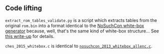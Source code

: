 Code lifting
------------

```extract_rom_tables_validate.py``` is a script which extracts tables from the original ```rom.bin```
into a format identical to the [NoSuchCon white-box generator](../../wbs_aes_nsc2013_variants/target/README.md) because, well, that's the same kind of white-box structure...
See [this write-up](http://wiki.yobi.be/wiki/CHES2015_Writeup#Second_step_revisited) for details.

```ches_2015_whitebox.c``` is identical to [```nosuchcon_2013_whitebox_allenc.c```](../../wbs_aes_nsc2013_variants/target/nosuchcon_2013_whitebox_allenc.c).
